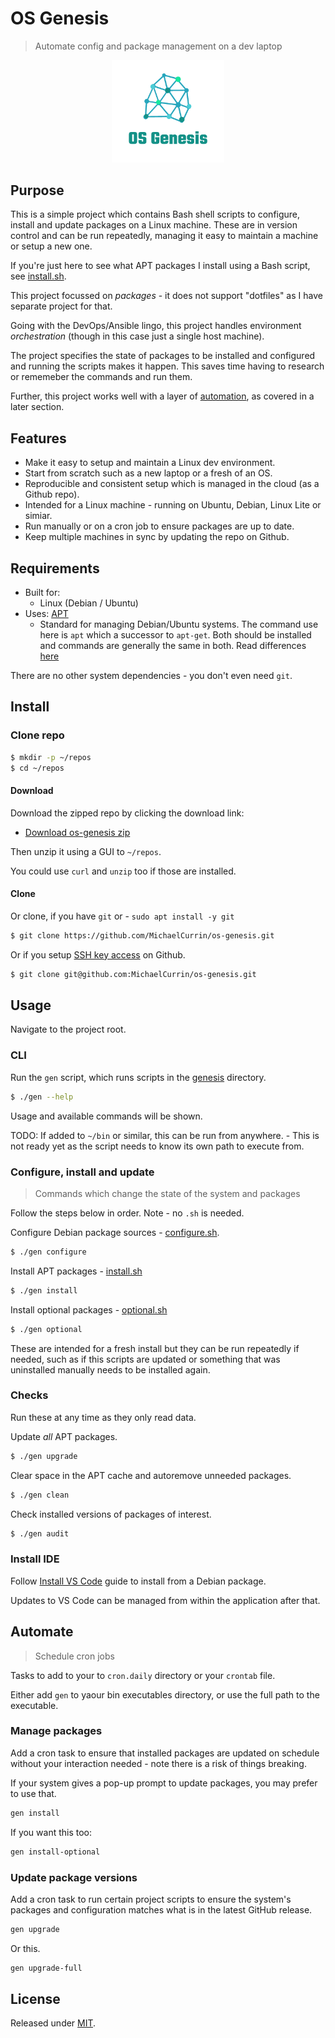 # OS Genesis
> Automate config and package management on a dev laptop

<p align="center">
    <img src="logo.png" width="180px">
</p>

## Purpose

This is a simple project which contains Bash shell scripts to configure, install and update packages on a Linux machine. These are in version control and can be run repeatedly, managing it easy to maintain a machine or setup a new one.

If you're just here to see what APT packages I install using a Bash script, see [install.sh](/genesis/install.sh).

This project focussed on _packages_ - it does not support "dotfiles" as I have separate project for that.

Going with the DevOps/Ansible lingo, this project handles environment _orchestration_ (though in this case just a single host machine). 

The project specifies the state of packages to be installed and configured and running the scripts makes it happen. This saves time having to research or rememeber the commands and run them.

Further, this project works well with a layer of [automation](#automation), as covered in a later section.


## Features

- Make it easy to setup and maintain a Linux dev environment.
- Start from scratch such as a new laptop or a fresh of an OS.
- Reproducible and consistent setup which is managed in the cloud (as a Github repo).
- Intended for a Linux machine - running on Ubuntu, Debian, Linux Lite or simiar.
- Run manually or on a cron job to ensure packages are up to date. 
- Keep multiple machines in sync by updating the repo on Github.


## Requirements

- Built for:
    - Linux (Debian / Ubuntu)
- Uses: [APT](https://wiki.debian.org/Apt)
    - Standard for managing Debian/Ubuntu systems. The command use here is `apt` which a successor to `apt-get`. Both should be installed and commands are generally the same in both. Read differences [here](https://www.linux-magazine.com/Issues/2018/208/apt-vs.-apt-get)

There are no other system dependencies - you don't even need `git`.


## Install

### Clone repo

```sh
$ mkdir -p ~/repos
$ cd ~/repos
```

#### Download

Download the zipped repo by clicking the download link:

- [Download os-genesis zip](https://github.com/MichaelCurrin/os-genesis/archive/master.zip)

Then unzip it using a GUI to `~/repos`.

You could use `curl` and `unzip` too if those are installed.

#### Clone

Or clone, if you have `git` or  - `sudo apt install -y git`

```sh
$ git clone https://github.com/MichaelCurrin/os-genesis.git
```

Or if you setup [SSH key access](https://github.com/MichaelCurrin/code-cookbook/blob/master/recipes/shell/ssh/github-ssh-access.md) on Github.

```sh
$ git clone git@github.com:MichaelCurrin/os-genesis.git
```


## Usage

Navigate to the project root.


### CLI

Run the `gen` script, which runs scripts in the [genesis](/genesis) directory.

```sh
$ ./gen --help
```

Usage and available commands will be shown.

TODO: If added to `~/bin` or similar, this can be run from anywhere. - This is not ready yet as the script needs to know its own path to execute from.


### Configure, install and update
> Commands which change the state of the system and packages

Follow the steps below in order. Note - no `.sh` is needed.

Configure Debian package sources - [configure.sh](.genesis/configure.sh).

```sh
$ ./gen configure
```

Install APT packages - [install.sh](/genesis/install.sh)

```sh
$ ./gen install
```

Install optional packages - [optional.sh](/genesis/optional.sh)

```sh
$ ./gen optional
```

These are intended for a fresh install but they can be run repeatedly if needed, such as if this scripts are updated or something that was uninstalled manually needs to be installed again.

### Checks

Run these at any time as they only read data.

Update _all_ APT packages.

```sh
$ ./gen upgrade
```

Clear space in the APT cache and autoremove unneeded packages.

```sh
$ ./gen clean
```

Check installed versions of packages of interest.

```sh
$ ./gen audit
```

### Install IDE

Follow [Install VS Code](/docs/install-vs-code.md) guide to install from a Debian package.

Updates to VS Code can be managed from within the application after that.


## Automate
> Schedule cron jobs

Tasks to add to your to `cron.daily` directory or your `crontab` file.

Either add `gen` to yaour bin executables directory, or use the full path to the executable.


### Manage packages

Add a cron task to ensure that installed packages are updated on schedule without your interaction needed - note there is a risk of things breaking. 

If your system gives a pop-up prompt to update packages, you may prefer to use that.

```sh
gen install
```

If you want this too:

```sh
gen install-optional
```

### Update package versions

Add a cron task to run certain project scripts to ensure the system's packages and configuration matches what is in the latest GitHub release.

```sh
gen upgrade
```

Or this.

```sh
gen upgrade-full
```


## License

Released under [MIT](/LICENSE).
